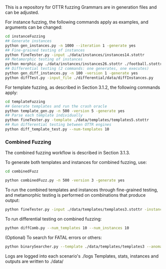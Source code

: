 This is a repository for OTTR fuzzing
Grammars are in generation files and can be adjusted.

For instance fuzzing, the following commands apply as examples, and arguments can be changed:

```bash
cd instanceFuzzing
## Generate instances
python gen_instances.py -n 1000 --iteration 1 -generate yes
## Fine-grained testing of instances
python fineTester.py -input ./data/instances/instances14.stottr
## Metamorphic testing of instances
python morphic.py ./data/instances/instances26.stottr ./football.stottr --iterations 3
## Differential testing (2 commands: one generates, one executes)
python gen_diff_instances.py -n 100 -version 1 -generate yes
python diffTest.py -input_file ./differential/data/diffInstances.py
```

For template fuzzing, as described in Section 3.1.2, the following commands apply:

```bash
cd templateFuzzing
## Generate templates and run the crash oracle
python template_gen.py -n 500 -version 5 -generate yes
## Parse each template individually
python fineTester.py -template ./data/templates/templates5.stottr
## Run differential testing between OTTR engines
python diff_template_test.py --num-templates 10
```

### Combined Fuzzing

The combined fuzzing workflow is described in Section 3.1.3.

To generate both templates and instances for combined fuzzing, use:

```bash
cd combinedFuzz
```
```bash
python combinedFuzz.py -n 500 -version 3 -generate yes
```
To run the combined templates and instances through fine-grained testing, and metamorphic testing is performed on combinations that produce output:
```bash
python fineTester.py -input ./data/templates/templates3.stottr -instance ./data/instances/instances3.stottr
```
To run differential testing on combined fuzzing:
```bash
python diffComb.py --num_templates 10 --num_instances 10
```
(Optional) To search for FATAL errors or others:
```bash
python binarySearcher.py --template ./data/templates/templates3 --anomalyStr "FATAL" --instanceFile ./data/instances/instances3
```

Logs are logged into each scenario's ./logs
Templates, stats, instances and outputs are written to ./data/
